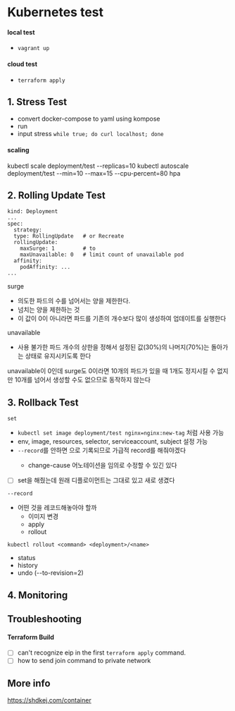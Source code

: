 # Kubernetes test
#### local test
- `vagrant up`

#### cloud test
- `terraform apply`

## 1. Stress Test
- convert docker-compose to yaml using kompose
- run
- input stress `while true; do curl localhost; done`

#### scaling
kubectl scale deployment/test --replicas=10
kubectl autoscale deployment/test --min=10 --max=15 --cpu-percent=80
hpa

## 2. Rolling Update Test
```
kind: Deployment
...
spec:
  strategy:
  type: RollingUpdate   # or Recreate
  rollingUpdate:
    maxSurge: 1         # to
    maxUnavailable: 0   # limit count of unavailable pod
  affinity:
    podAffinity: ...
...
```
surge
- 의도한 파드의 수를 넘어서는 양을 제한한다.
- 넘치는 양을 제한하는 것
- 이 값이 0이 아니라면 파드를 기존의 개수보다 많이 생성하여 업데이트를 실행한다

unavailable
- 사용 불가한 파드 개수의 상한을 정해서 설정된 값(30%)의 나머지(70%)는 돌아가는
  상태로 유지시키도록 한다

unavailable이 0인데 surge도 0이라면 10개의 파드가 있을 때 1개도 정지시킬 수
없지만 10개를 넘어서 생성할 수도 없으므로 동작하지 않는다

## 3. Rollback Test
`set`
- `kubectl set image deployment/test nginx=nginx:new-tag` 처럼 사용 가능
- env, image, resources, selector, serviceaccount, subject 설정 가능
- `--record`를 안하면 <none>으로 기록되므로 가급적 record를 해줘야겠다
    - change-cause 어노테이션을 임의로 수정할 수 있긴 있다
- [ ] set을 해줬는데 원래 디플로이먼트는 그대로 있고 새로 생겼다

`--record`
- 어떤 것을 레코드해놓아야 할까
  - 이미지 변경
  - apply
  - rollout

`kubectl rollout <command> <deployment>/<name>`
- status
- history
- undo (--to-revision=2)

## 4. Monitoring

## Troubleshooting
#### Terraform Build
- [ ] can't recognize eip in the first `terraform apply` command.
- [ ] how to send join command to private network

## More info
https://shdkej.com/container
